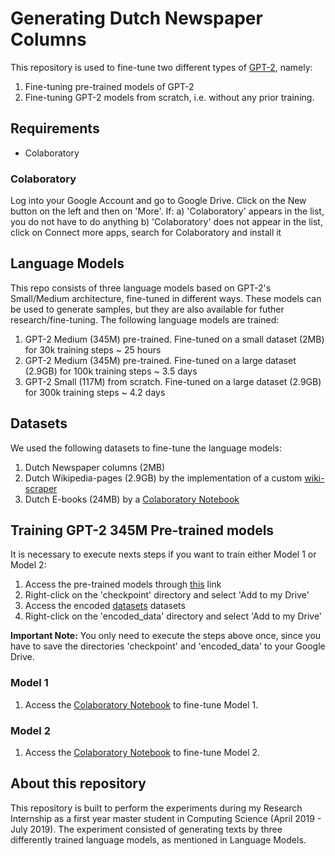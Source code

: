 # Generating Dutch Newspaper Columns
This repository is used to fine-tune two different types of [GPT-2](https://github.com/openai/gpt-2), namely:
1. Fine-tuning pre-trained models of GPT-2
2. Fine-tuning GPT-2 models from scratch, i.e. without any prior training.

## Requirements
* Colaboratory

### Colaboratory 
Log into your Google Account and go to Google Drive. Click on the New button on the left and then on 'More'. If:
a) 'Colaboratory' appears in the list, you do not have to do anything
b) 'Colaboratory' does not appear in the list, click on Connect more apps, search for Colaboratory and install it

## Language Models
This repo consists of three language models based on GPT-2's Small/Medium architecture, fine-tuned in different ways. These models can be used to generate samples, but they are also available for futher research/fine-tuning. The following language models are trained:
1. GPT-2 Medium (345M) pre-trained. Fine-tuned on a small dataset (2MB) for 30k training steps ~ 25 hours
2. GPT-2 Medium (345M) pre-trained. Fine-tuned on a large dataset (2.9GB) for 100k training steps ~ 3.5 days
3. GPT-2 Small (117M) from scratch. Fine-tuned on a large dataset (2.9GB) for 300k training steps ~ 4.2 days

## Datasets
We used the following datasets to fine-tune the language models:
1. Dutch Newspaper columns (2MB) 
2. Dutch Wikipedia-pages (2.9GB) by the implementation of a custom [wiki-scraper](https://github.com/ZheMann/wiki-scraper)
3. Dutch E-books (24MB) by a [Colaboratory Notebook](https://drive.google.com/open?id=1WCkbCMCay9a4NaUv7boAJjfCQ10JKUjv)

## Training GPT-2 345M Pre-trained models
It is necessary to execute nexts steps if you want to train either Model 1 or Model 2:
1. Access the pre-trained models through [this](https://drive.google.com/open?id=1j40vMmzc8sJnrDlLYELd_DvmyS9ktyUk) link
2. Right-click on the 'checkpoint' directory and select 'Add to my Drive'
3. Access the encoded [datasets](https://drive.google.com/open?id=1hn3c25BRF_VnBFrVoGQ4ubHsvE1IPWWK) datasets
4. Right-click on the 'encoded_data' directory and select 'Add to my Drive'

**Important Note:** You only need to execute the steps above once, since you have to save the directories 'checkpoint' and 'encoded_data' to your Google Drive.

### Model 1
1. Access the [Colaboratory Notebook](https://drive.google.com/open?id=1MY52FsRrsaeNColEQcWhdQZXCTrxY3Ie) to fine-tune Model 1.


### Model 2
1. Access the [Colaboratory Notebook]() to fine-tune Model 2.


## About this repository
This repository is built to perform the experiments during my Research Internship as a first year master student in Computing Science (April 2019 - July 2019).  The experiment consisted of generating texts by three differently trained language models, as mentioned in Language Models.
